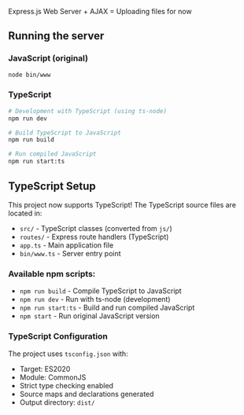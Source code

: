 Express.js Web Server + AJAX = Uploading files for now

## Running the server

### JavaScript (original)
```bash
node bin/www
```

### TypeScript
```bash
# Development with TypeScript (using ts-node)
npm run dev

# Build TypeScript to JavaScript
npm run build

# Run compiled JavaScript
npm run start:ts
```

## TypeScript Setup

This project now supports TypeScript! The TypeScript source files are located in:
- `src/` - TypeScript classes (converted from `js/`)
- `routes/` - Express route handlers (TypeScript)
- `app.ts` - Main application file
- `bin/www.ts` - Server entry point

### Available npm scripts:
- `npm run build` - Compile TypeScript to JavaScript
- `npm run dev` - Run with ts-node (development)
- `npm run start:ts` - Build and run compiled JavaScript
- `npm start` - Run original JavaScript version

### TypeScript Configuration
The project uses `tsconfig.json` with:
- Target: ES2020
- Module: CommonJS
- Strict type checking enabled
- Source maps and declarations generated
- Output directory: `dist/`